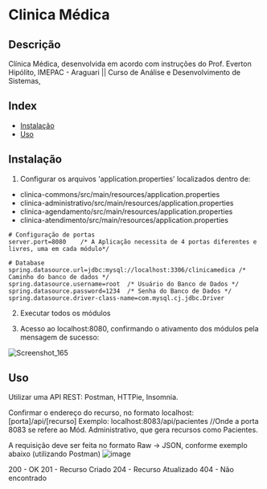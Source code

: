 # Clinica Médica

## Descrição
Clínica Médica, desenvolvida em acordo com instruções do Prof. Everton Hipólito, IMEPAC - Araguari || Curso de Análise e Desenvolvimento de Sistemas, 

## Index
- [Instalação](#instalação)
- [Uso](#uso)

## Instalação
1. Configurar os arquivos 'application.properties' localizados dentro de:
- clinica-commons/src/main/resources/application.properties
- clinica-administrativo/src/main/resources/application.properties
- clinica-agendamento/src/main/resources/application.properties
- clinica-atendimento/src/main/resources/application.properties

```
# Configuração de portas
server.port=8080    /* A Aplicação necessita de 4 portas diferentes e livres, uma em cada módulo*/

# Database
spring.datasource.url=jdbc:mysql://localhost:3306/clinicamedica /* Caminho do banco de dados */
spring.datasource.username=root  /* Usuário do Banco de Dados */
spring.datasource.password=1234  /* Senha do Banco de Dados */
spring.datasource.driver-class-name=com.mysql.cj.jdbc.Driver
```

2. Executar todos os módulos

3. Acesso ao localhost:8080, confirmando o ativamento dos módulos pela mensagem de sucesso:

 ![Screenshot_165](https://github.com/pl050904444/clinica-medica/assets/130000947/4ae622a5-87b8-4adf-b19a-2a2d5dd803b6)


 ## Uso
Utilizar uma API REST: Postman, HTTPie, Insomnia.
 
Confirmar o endereço do recurso, no formato localhost:[porta]/api/[recurso]
Exemplo: localhost:8083/api/pacientes //Onde a porta 8083 se refere ao Mód. Administrativo, que gera recursos como Pacientes.

A requisição deve ser feita no formato Raw -> JSON, conforme exemplo abaixo (utilizando Postman)
![image](https://github.com/pl050904444/clinica-medica/assets/130000947/459a0d9f-7eb5-4578-8021-573d6970c908)

200 - OK
201 - Recurso Criado
204 - Recurso Atualizado
404 - Não encontrado
